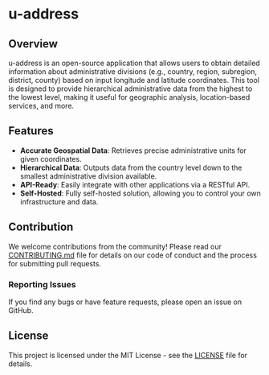 # u-address

## Overview

u-address is an open-source application that allows users to obtain detailed information about administrative divisions (e.g., country, region, subregion, district, county) based on input longitude and latitude coordinates. This tool is designed to provide hierarchical administrative data from the highest to the lowest level, making it useful for geographic analysis, location-based services, and more.

## Features

- **Accurate Geospatial Data**: Retrieves precise administrative units for given coordinates.
- **Hierarchical Data**: Outputs data from the country level down to the smallest administrative division available.
- **API-Ready**: Easily integrate with other applications via a RESTful API.
- **Self-Hosted**: Fully self-hosted solution, allowing you to control your own infrastructure and data.

## Contribution

We welcome contributions from the community! Please read our [CONTRIBUTING.md](CONTRIBUTING.md) file for details on our code of conduct and the process for submitting pull requests.

### Reporting Issues

If you find any bugs or have feature requests, please open an issue on GitHub.

## License

This project is licensed under the MIT License - see the [LICENSE](LICENSE) file for details.

